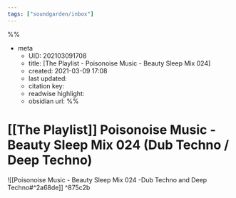```yaml
---
tags: ["soundgarden/inbox"]
---
```


%%
- meta
	- UID: 202103091708
	- title: [The Playlist - Poisonoise Music - Beauty Sleep Mix 024]
	- created: 2021-03-09 17:08
	- last updated: 
	- citation key:  
	- readwise highlight:
	- obsidian url: 
%%


# [[The Playlist]] Poisonoise Music - Beauty Sleep Mix 024 (Dub Techno / Deep Techno)

![[Poisonoise Music - Beauty Sleep Mix 024 -Dub Techno and Deep Techno#^2a68de]] ^875c2b

